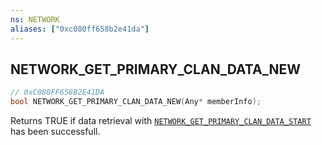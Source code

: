 ```yaml
---
ns: NETWORK
aliases: ["0xc080ff658b2e41da"]
---
```

## NETWORK_GET_PRIMARY_CLAN_DATA_NEW

```c
// 0xC080FF658B2E41DA
bool NETWORK_GET_PRIMARY_CLAN_DATA_NEW(Any* memberInfo);
```

Returns TRUE if data retrieval with [`NETWORK_GET_PRIMARY_CLAN_DATA_START`](#_0xCE86D8191B762107) has been successfull.

